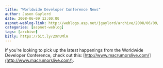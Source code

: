 ```yaml
---
title: "Worldwide Developer Conference News"
author: Jason Gaylord
date: 2008-06-09 12:00:00
aspnet-weblog-link: http://weblogs.asp.net/jgaylord/archive/2008/06/09/worldwide-developer-conference-news.aspx
categories: [aspnet-weblog]
tags: [archive]
bitly: https://bit.ly/2XnUMlA
---
```


If you're looking to pick up the latest happenings from the Worldwide Developer Conference, check out this: [http://www.macrumorslive.com/](http://www.macrumorslive.com/).